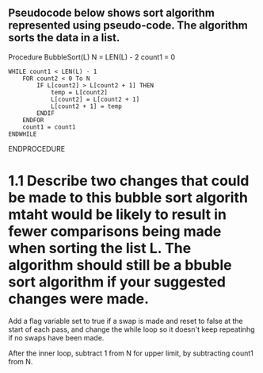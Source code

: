 ## Pseudocode below shows sort algorithm represented using pseudo-code. The algorithm sorts the data in a list.

Procedure BubbleSort(L)
    N = LEN(L) - 2
    count1 = 0

    WHILE count1 < LEN(L) - 1
        FOR count2 < 0 To N
            IF L[count2] > L[count2 + 1] THEN
                temp = L[count2]
                L[count2] = L[count2 + 1]
                L[count2 + 1] = temp
            ENDIF
        ENDFOR
        count1 = count1
    ENDWHILE

ENDPROCEDURE

# 1.1 Describe **two** changes that could be made to this bubble sort algorith mtaht would be likely to result in fewer comparisons being made when sorting the list L. The algorithm should still be a bbuble sort algorithm if your suggested changes were made.

Add a flag variable set to true if a swap is made and reset to false at the start of each pass, and change the while loop so it doesn't keep repeatinhg if no swaps have been made.

After the inner loop, subtract 1 from N for upper limit, by subtracting count1 from N.